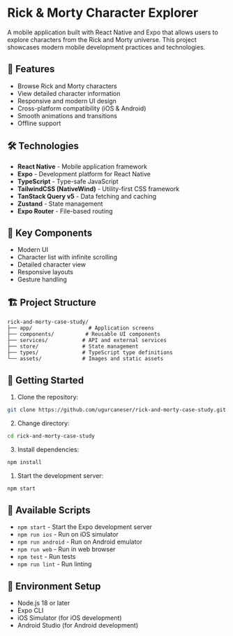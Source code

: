 # Rick & Morty Character Explorer

A mobile application built with React Native and Expo that allows users to explore characters from the Rick and Morty universe. This project showcases modern mobile development practices and technologies.

## 🚀 Features

- Browse Rick and Morty characters
- View detailed character information
- Responsive and modern UI design
- Cross-platform compatibility (iOS & Android)
- Smooth animations and transitions
- Offline support

## 🛠 Technologies

- **React Native** - Mobile application framework
- **Expo** - Development platform for React Native
- **TypeScript** - Type-safe JavaScript
- **TailwindCSS (NativeWind)** - Utility-first CSS framework
- **TanStack Query v5** - Data fetching and caching
- **Zustand** - State management
- **Expo Router** - File-based routing

## 📱 Key Components

- Modern UI
- Character list with infinite scrolling
- Detailed character view
- Responsive layouts
- Gesture handling

## 🏗 Project Structure

```
rick-and-morty-case-study/
├── app/                  # Application screens
├── components/          # Reusable UI components
├── services/           # API and external services
├── store/              # State management
├── types/              # TypeScript type definitions
└── assets/             # Images and static assets
```

## 🚦 Getting Started

1. Clone the repository:
```bash
git clone https://github.com/ugurcaneser/rick-and-morty-case-study.git
```
2. Change directory:

```bash
cd rick-and-morty-case-study
```

3. Install dependencies:
```bash
npm install
```

1. Start the development server:
```bash
npm start
```

## 📱 Available Scripts

- `npm start` - Start the Expo development server
- `npm run ios` - Run on iOS simulator
- `npm run android` - Run on Android emulator
- `npm run web` - Run in web browser
- `npm test` - Run tests
- `npm run lint` - Run linting

## 🔧 Environment Setup

- Node.js 18 or later
- Expo CLI
- iOS Simulator (for iOS development)
- Android Studio (for Android development)